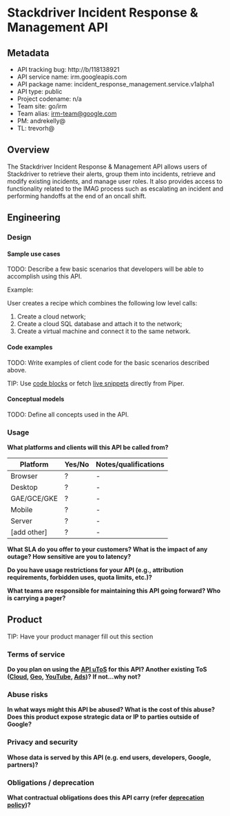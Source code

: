 # Stackdriver Incident Response & Management API

## Metadata

*   API tracking bug: http://b/118138921
*   API service name: irm.googleapis.com
*   API package name: incident_response_management.service.v1alpha1
*   API type: public
*   Project codename: n/a
*   Team site: go/irm
*   Team alias: irm-team@google.com
*   PM: andrekelly@
*   TL: trevorh@

## Overview

The Stackdriver Incident Response & Management API allows users of Stackdriver
to retrieve their alerts, group them into incidents, retrieve and modify
existing incidents, and manage user roles. It also provides access to
functionality related to the IMAG process such as escalating an incident and
performing handoffs at the end of an oncall shift.

## Engineering

### Design

#### Sample use cases

TODO: Describe a few basic scenarios that developers will be able to accomplish
using this API.

<!-- These scenarios should be very easy for developers to accomplish. Even if the API offers numerous advanced features, the simple things should be simple. -->
<!-- Replace this example with your own text. Add as many examples as you wish. -->

Example:

User creates a recipe which combines the following low level calls:

1.  Create a cloud network;
2.  Create a cloud SQL database and attach it to the network;
3.  Create a virtual machine and connect it to the same network.

#### Code examples

TODO: Write examples of client code for the basic scenarios described above.

<!-- Make sure the code samples are up-to-date. Feel free to implement the examples in multiple different programming languages, preferably the languages you expect the majority of your customers to use. -->

TIP: Use [code blocks](http://go/g3doc-markdown#code-blocks) or fetch [live
snippets](http://go/g3doc-live-snippets) directly from Piper.

#### Conceptual models

TODO: Define all concepts used in the API.

<!-- Refer back to the overview section to
ensure that the key concepts mentioned there are also clearly defined. -->

### Usage

**What platforms and clients will this API be called from?**

Platform     | Yes/No | Notes/qualifications
------------ | ------ | --------------------
Browser      | ?      | -
Desktop      | ?      | -
GAE/GCE/GKE  | ?      | -
Mobile       | ?      | -
Server       | ?      | -
[add other]  | ?      | -

**What SLA do you offer to your customers? What is the impact of any outage? How
sensitive are you to latency?**

<!-- Answer here -->

**Do you have usage restrictions for your API (e.g., attribution requirements,
forbidden uses, quota limits, etc.)?**

<!-- Answer here -->

**What teams are responsible for maintaining this API going forward? Who is
carrying a pager?**

<!-- Answer here -->

## Product

<!-- Only required for non-private (public | partner | restricted) APIs -->

TIP: Have your product manager fill out this section

### Terms of service

**Do you plan on using the [API uToS](https://developers.google.com/terms/) for
this API? Another existing ToS ([Cloud](https://cloud.google.com/terms/),
[Geo](https://developers.google.com/maps/terms),
[YouTube](https://developers.google.com/youtube/terms),
[Ads](https://developers.google.com/adwords/api/docs/terms))? If not...why
not?**

<!-- Answer here -->

### Abuse risks

**In what ways might this API be abused? What is the cost of this abuse? Does
this product expose strategic data or IP to parties outside of Google?**

<!-- Answer here -->

### Privacy and security

**Whose data is served by this API (e.g. end users, developers, Google,
partners)?**

<!-- Answer here -->

### Obligations / deprecation

**What contractual obligations does this API carry (refer [deprecation
policy](https://docs.google.com/a/google.com/document/d/1liSUZC9w1xUXsUVnXzwbwTVjFbIVBvN5kxUW0Sbf7Nk/edit?usp=sharing))?**

<!-- Answer here -->
